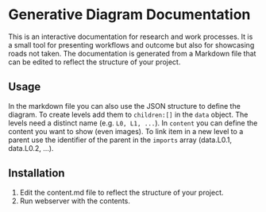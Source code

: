 # Generative Diagram Documentation

This is an interactive documentation for research and work processes. It is a small tool for presenting workflows and outcome but also for showcasing roads not taken. The documentation is generated from a Markdown file that can be edited to reflect the structure of your project. 

## Usage
In the markdown file you can also use the JSON structure to define the diagram. To create levels add them to <code>children:[]</code> in the <code>data</code> object. The levels need a distinct name (e.g. <code>L0, L1, ...</code>). In <code>content</code> you can define the content you want to show (even images). To link item in a new level to a parent use the identifier of the parent in the <code>imports</code> array (data.L0.1, data.L0.2, ...).

## Installation

1. Edit the content.md file to reflect the structure of your project.
2. Run webserver with the contents.